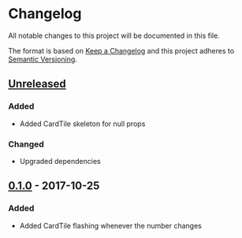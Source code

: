 # Changelog
All notable changes to this project will be documented in this file.

The format is based on [Keep a Changelog](http://keepachangelog.com/en/1.0.0/)
and this project adheres to [Semantic Versioning](http://semver.org/spec/v2.0.0.html).

## [Unreleased]
### Added
- Added CardTile skeleton for null props

### Changed
- Upgraded dependencies

## [0.1.0] - 2017-10-25
### Added
- Added CardTile flashing whenever the number changes

[Unreleased]: https://github.com/HearthSim/react-hs-components/compare/v0.1.0...HEAD
[0.1.0]: https://github.com/HearthSim/react-hs-components/compare/v0.0.6...v0.1.0

